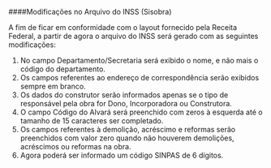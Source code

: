 ####Modificações no Arquivo do INSS (Sisobra)

A fim de ficar em conformidade com o layout fornecido pela Receita Federal, a partir de agora o arquivo do INSS será gerado com as seguintes modificações:

1. No campo Departamento/Secretaria será exibido o nome, e não mais o código do departamento.
2. Os campos referentes ao endereço de correspondência serão exibidos sempre em branco.
3. Os dados do construtor serão informados apenas se o tipo de responsável pela obra for Dono, Incorporadora ou Construtora.
4. O campo Código do Alvará será preenchido com zeros à esquerda até o tamanho de 15 caracteres ser completado.
5. Os campos referentes à demolição, acréscimo e reformas serão preenchidos com valor zero quando não houverem demolições, acréscimos ou reformas na obra.
6. Agora poderá ser informado um código SINPAS de 6 dígitos.

